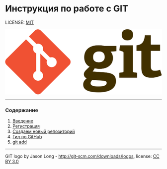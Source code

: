 # Инструкция по работе с GIT


LICENSE: [MIT](./license.md)

![git-logo](./assets/Git-logo.svg.png)

---

### Содержание
1. [Введение](./introduction.md)
2. [Регистрация](./sign_up.md)
3. [Создаем новый репозиторий](./repository.md)
4. [Гид по GitHub](./GitHub_Guides)
2. [git add](./add.md) 





---
GIT logo by Jason Long - http://git-scm.com/downloads/logos,
license: [CC BY 3.0](https://creativecommons.org/licenses/by/3.0/)